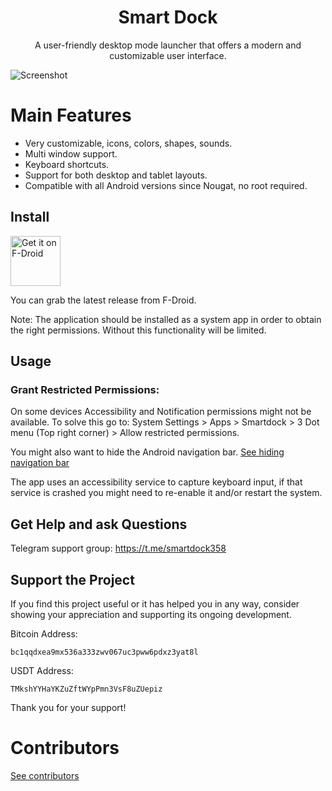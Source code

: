 <div align="center">
  <h1>Smart Dock</h1>
  A user-friendly desktop mode launcher that offers a modern and customizable user interface.
</div>

![Screenshot](fastlane/metadata/android/en-US/images/phoneScreenshots/1.png)

# Main Features
- Very customizable, icons, colors, shapes, sounds.
- Multi window support.
- Keyboard shortcuts.
- Support for both desktop and tablet layouts.
- Compatible with all Android versions since Nougat, no root required.

## Install

[<img src="https://fdroid.gitlab.io/artwork/badge/get-it-on.png"
    alt="Get it on F-Droid"
    height="80">](https://f-droid.org/packages/cu.axel.smartdock)

You can grab the latest release from F-Droid.

Note: The application should be installed as a system app in order to obtain the right permissions.
Without this functionality will be limited.

## Usage

### Grant Restricted Permissions: 
On some devices Accessibility and Notification permissions might not be available. To solve this go to:  System Settings > Apps > Smartdock > 3 Dot menu (Top right corner) > Allow restricted permissions.

You might also want to hide the Android navigation bar.
[See hiding navigation bar](HideNav.md)

The app uses an accessibility service to capture keyboard input, if that service is crashed you might need to re-enable it and/or restart the system.

## Get Help and ask Questions 

Telegram support group: https://t.me/smartdock358

## Support the Project

If you find this project useful or it has helped you in any way, consider showing your appreciation and supporting its ongoing development. 

Bitcoin Address:
```
bc1qqdxea9mx536a333zwv067uc3pww6pdxz3yat8l
```

USDT Address:
```
TMkshYYHaYKZuZftWYpPmn3VsF8uZUepiz
```

Thank you for your support!

# Contributors

[See contributors](Contributors.md)
